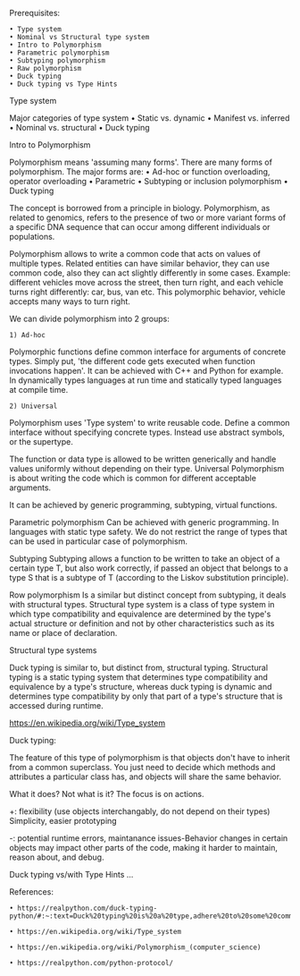 Prerequisites:

	• Type system
	• Nominal vs Structural type system
	• Intro to Polymorphism
	• Parametric polymorphism
	• Subtyping polymorphism
	• Raw polymorphism
	• Duck typing
	• Duck typing vs Type Hints

Type system

Major categories of type system
• Static vs. dynamic
• Manifest vs. inferred
• Nominal vs. structural
• Duck typing

Intro to Polymorphism

Polymorphism means 'assuming many forms'.
There are many forms of polymorphism. The major forms are:
	• Ad-hoc or function overloading, operator overloading
	• Parametric
	• Subtyping or inclusion polymorphism
	• Duck typing


The concept is borrowed from a principle in biology.
Polymorphism, as related to genomics, refers to the presence of two or more variant forms of a specific DNA sequence that can occur among different individuals or populations.


Polymorphism allows to write a common code that acts on values of multiple types.
Related entities can have similar behavior, they can use common code, also they can act slightly differently in some cases. Example: different vehicles move across the street, then turn  right, and each vehicle turns right differently: car, bus, van etc. This polymorphic behavior, vehicle accepts many ways to turn right.


We can divide polymorphism into 2 groups:

	1) Ad-hoc 
 

Polymorphic functions define common interface for arguments of concrete types.
Simply put, 'the different code gets executed when function invocations happen'.
It can be achieved with C++ and Python for example.
In dynamically types languages at run time  and statically typed languages at compile time.

	2) Universal

Polymorphism uses 'Type system' to write reusable code.
Define a common interface without specifying concrete types.
Instead use abstract symbols, or the supertype.

The function or data type is allowed to be written generically and handle values uniformly without depending on their type.
Universal Polymorphism is about writing the code which is common for different acceptable arguments.

It can be achieved by generic programming, subtyping, virtual functions.

Parametric polymorphism
Can be achieved with generic programming. In languages with static type safety.
We do not restrict the range of types that can be used in particular case of polymorphism.

Subtyping
Subtyping allows a function to be written to take an object of a certain type T, but also work correctly, if passed an object that belongs to a type S that is a subtype of T (according to the Liskov substitution principle).

Row polymorphism
Is a similar but distinct concept from subtyping, it deals with structural types.
Structural type system is a class of type system in which type compatibility and equivalence are determined by the type's actual structure or definition and not by other characteristics such as its name or place of declaration.

Structural type systems

Duck typing is similar to, but distinct from, structural typing. Structural typing is a static typing system that determines type compatibility and equivalence by a type's structure, whereas duck typing is dynamic and determines type compatibility by only that part of a type's structure that is accessed during runtime.


https://en.wikipedia.org/wiki/Type_system

Duck typing:

The feature of this type of polymorphism is that objects don't have to inherit from a common superclass.
You just need to decide which methods and attributes a particular class has, and objects will share the same behavior.

What it does? Not what is it? The focus is on actions.

+: flexibility (use objects interchangably, do not depend on their types)
Simplicity, easier prototyping

-: potential runtime errors,  maintanance issues-Behavior changes in certain objects may impact other parts of the code, making it harder to maintain, reason about, and debug.


Duck typing vs/with Type Hints
…

References:

	• https://realpython.com/duck-typing-python/#:~:text=Duck%20typing%20is%20a%20type,adhere%20to%20some%20common%20interface.

	• https://en.wikipedia.org/wiki/Type_system

	• https://en.wikipedia.org/wiki/Polymorphism_(computer_science)

	• https://realpython.com/python-protocol/

